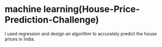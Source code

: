 # machine learning(House-Price-Prediction-Challenge)
I used regression and design an algorithm to accurately predict the house prices in India.
